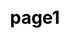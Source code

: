 ---
title: "page1"


css: "scss/conferences.scss"

viewDetail: Ayrıntıları İnceleyin

list:
  - name: KubeCon
    content: KUBECON_DESC
    icon: images/conferences/kubecon.svg
    bg: images/conferences/kubecon-bg.svg
    children:
      - name: 'Alt Kullanıcı Yönetimi: Hesap oluşturma, Kullanıcı Rolleri, Çalışma Alanları, Projeler ve DevOps Projeleri'
        summary: Bu rehberde, küme yöneticisi olarak, çalışma alanlarının, rollerin, kullanıcı hesaplarının nasıl oluşturulacağını ve yeni kullanıcıların nasıl davet edileceğini öğrenebilirsiniz. 
        author: xxx
        link: admin-quick-start
        image:

      - name: Istio ile Kubernetes üzerindeki bir mikroservis uygulamasının Canary sürümününün yönetilmesi
        summary: Istio’nun hizmet ağı, dağıtım aşamasındaki ölçeklendirmeden tamamen bağımsız olarak trafiğin dağıtılmasını sağlar...
        author: xxx
        link: canary-release
        image:

      - name: Uygulama Şablonu ile Grafana’nın Kubernetes'te Dağıtımı
        summary: Bu eğitimde, Grafana uygulamasının OpenPitrix tarafından desteklenen RadoreKube uygulama mağazasından şablonlar kullanarak hızlı bir şekilde nasıl dağıtılacağını öğrenebilirsiniz. 
        author: xxx
        link: app-template
        image:

  - name: QCon Uluslararası Yazılım Geliştirme Konferansı
    content: QCON_DESC
    icon: images/conferences/qcon.svg
    bg: images/conferences/qcon-bg.svg
    children:
      - name: Kubernetes üzerinde Spring Boot App dağıtımı için CI/CD Pipeline oluşturulması
        summary: Bu eğitimde bir DevOps projesinde Spring Boot örneği dağıtmı amacıyla CI/CD Pipeline'nnin nasıl oluşturulacağını öğrenebilirsiniz.
        author: xxx
        link: cicd-jenkinsfile
        image:

      - name: Dağıtım için Horizontal Pod Autoscaler oluşturulması
        summary: Horizontal Pod Autoscaler, dağıtım aşamasında CPU ya da hafıza kullanımına bağlı olarak kullanılacak pod sayısının otomatik olarak ölçeklendirilmesini sağlar.
        author: xxx
        link: hpa
        image:
---